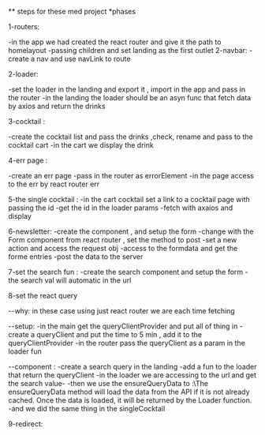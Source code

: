 \** steps for these med project
*phases

1-routers:

-in the app we had created the react router and give it the path to homelayout
-passing children and set landing as the first outlet
2-navbar:
-create a nav and use navLink to route

2-loader:

-set the loader in the landing and export it , import in the app and pass in the router
-in the landing the loader should be an asyn func that fetch data by axios and return the drinks

3-cocktail :

-create the cocktail list and pass the drinks ,check, rename and pass to the cocktail cart
-in the cart we display the drink

4-err page :

-create an err page
-pass in the router as errorElement
-in the page access to the err by react router err

5-the single cocktail :
-in the cart cocktail set a link to a cocktail page with passing the id
-get the id in the loader params
-fetch with axaios and display

6-newsletter:
-create the component , and setup the form
-change with the Form component from react router , set the method to post
-set a new action and access the request obj
-access to the formdata and get the forme entries
-post the data to the server

7-set the search fun :
-create the search component and setup the form
-the search val will automatic in the url

8-set the react query

--why:
in these case using just react router we are each time fetching

--setup:
-in the main get the queryClientProvider and put all of thing in
-create a queryClient and put the time to 5 min , add it to the queryClientProvider
-in the router pass the queryClient as a param in the loader fun

--component :
-create a search query in the landing
-add a fun to the loader that return the queryClient
-in the loader we are accessing to the url and get the search value-
-then we use the ensureQueryData to :\The ensureQueryData method will load the data from the API if it is not already cached. Once the data is loaded, it will be returned by the Loader function.
-and we did the same thing in the singleCocktail

9-redirect:
